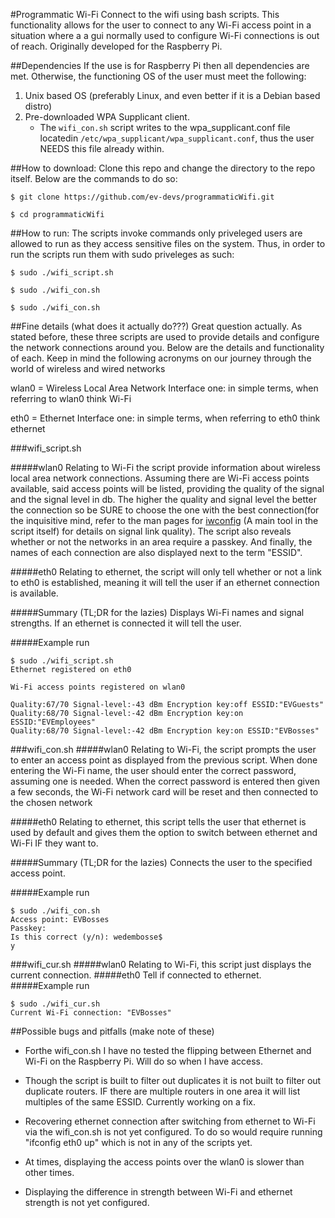 #Programmatic Wi-Fi
Connect to the wifi using bash scripts. This functionality allows for the user to connect to any Wi-Fi access point in a situation where a a gui normally used to configure Wi-Fi connections is out of reach. Originally developed for the Raspberry Pi.

##Dependencies
If the use is for Raspberry Pi then all dependencies are met. Otherwise, the functioning OS of the user must meet the following:

1. Unix based OS (preferably Linux, and even better if it is a Debian based distro)
2. Pre-downloaded WPA Supplicant client.
    * The `wifi_con.sh` script writes to the wpa_supplicant.conf file locatedin `/etc/wpa_supplicant/wpa_supplicant.conf`, thus the user NEEDS this file already within.


##How to download:
Clone this repo and change the directory to the repo itself. Below are the commands to do so:

`$ git clone https://github.com/ev-devs/programmaticWifi.git`

`$ cd programmaticWifi`

##How to run:
The scripts invoke commands only priveleged users are allowed to run as they access sensitive files on the system. Thus, in order to run the scripts run them with sudo priveleges as such:

`$ sudo ./wifi_script.sh`

`$ sudo ./wifi_con.sh`

`$ sudo ./wifi_con.sh`

##Fine details (what does it actually do???)
Great question actually. As stated before, these three scripts are used to provide details and configure the network connections around you. Below are the details and functionality of each. Keep in mind the
following acronyms on our journey through the world of wireless and wired networks

wlan0 = Wireless Local Area Network Interface one: in simple terms, when referring to wlan0 think Wi-Fi

eth0 = Ethernet Interface one: in simple terms, when referring to eth0 think ethernet

###wifi_script.sh

#####wlan0
Relating to Wi-Fi the script provide information about wireless local area network connections. Assuming there are Wi-Fi access points available, said access points will be listed, providing the quality
of the signal and the signal level in db. The higher the quality and signal level the better the connection so be SURE to choose the one with the best connection(for the inquisitive mind, refer to the man pages for [iwconfig](http://linux.die.net/man/8/iwconfig) (A main tool in the script itself) for details on signal link quality).
The script also reveals whether or not the networks in an area require a passkey. And finally, the names of each connection are also displayed next to the term "ESSID".

#####eth0
Relating to ethernet, the script will only tell whether or not a link to eth0 is established, meaning it will tell the user if an ethernet connection is available.

#####Summary (TL;DR for the lazies)
Displays Wi-Fi names and signal strengths. If an ethernet is connected it will tell the user.

#####Example run
```
$ sudo ./wifi_script.sh
Ethernet registered on eth0

Wi-Fi access points registered on wlan0

Quality:67/70 Signal-level:-43 dBm Encryption key:off ESSID:"EVGuests" 
Quality:68/70 Signal-level:-42 dBm Encryption key:on ESSID:"EVEmployees" 
Quality:68/70 Signal-level:-42 dBm Encryption key:on ESSID:"EVBosses" 
```
###wifi_con.sh
#####wlan0
Relating to Wi-Fi, the script prompts the user to enter an access point as displayed from the previous script. When done entering the Wi-Fi name, the user should enter the correct password, assuming one is needed. When the correct
password is entered then given a few seconds, the Wi-Fi network card will be reset and then connected to the chosen network

#####eth0
Relating to ethernet, this script tells the user that ethernet is used by default and gives them the option to switch between ethernet and Wi-Fi IF they want to.

#####Summary (TL;DR for the lazies)
Connects the user to the specified access point.

#####Example run
```
$ sudo ./wifi_con.sh
Access point: EVBosses
Passkey:
Is this correct (y/n): wedembosse$
y
```

###wifi_cur.sh 
#####wlan0
Relating to Wi-Fi, this script just displays the current connection.
#####eth0
Tell if connected to ethernet.
#####Example run
```
$ sudo ./wifi_cur.sh
Current Wi-Fi connection: "EVBosses"
```
##Possible bugs and pitfalls (make note of these)
* Forthe wifi_con.sh I have no tested the flipping between Ethernet and Wi-Fi on the Raspberry Pi. Will do so when I have access.

* Though the script is built to filter out duplicates it is not built to filter out duplicate routers. IF there are multiple routers in one area it will list multiples of the same ESSID. 
Currently working on a fix.

* Recovering ethernet connection after switching from ethernet to Wi-Fi via the wifi_con.sh is not yet configured. To do so would require running "ifconfig eth0 up" which is not in any of the scripts yet.

* At times, displaying the access points over the wlan0 is slower than other times. 

* Displaying the difference in strength between Wi-Fi and ethernet strength is not yet configured.

